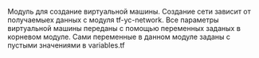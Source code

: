 Модуль для создание виртуальной машины. 
Создание сети зависит от получаемыех данных с модуля tf-yc-network.
Все параметры виртуальной машины переданы с помощью переменных заданых в корневом модуле. Сами переменные в данном модуле заданы с пустыми значениями в variables.tf




